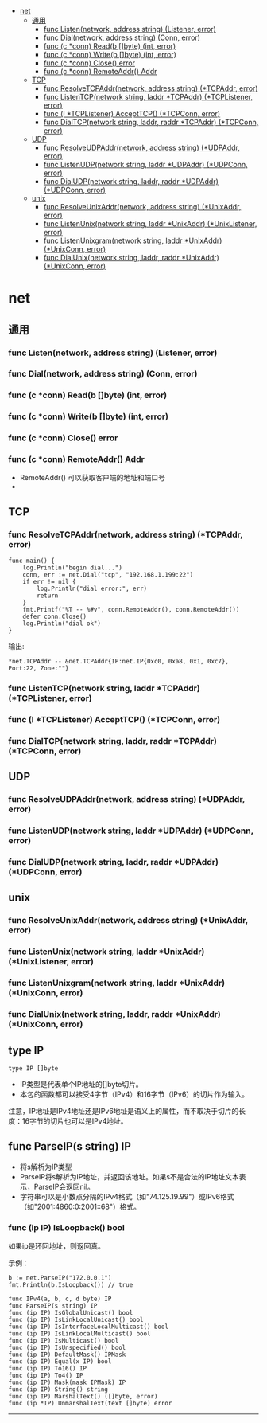 <!-- MDTOC maxdepth:6 firsth1:1 numbering:0 flatten:0 bullets:1 updateOnSave:1 -->

- [net](#net)   
   - [通用](#通用)   
      - [func Listen(network, address string) (Listener, error)](#func-listennetwork-address-string-listener-error)   
      - [func Dial(network, address string) (Conn, error)](#func-dialnetwork-address-string-conn-error)   
      - [func (c *conn) Read(b []byte) (int, error)](#func-c-conn-readb-byte-int-error)   
      - [func (c *conn) Write(b []byte) (int, error)](#func-c-conn-writeb-byte-int-error)   
      - [func (c *conn) Close() error](#func-c-conn-close-error)   
      - [func (c *conn) RemoteAddr() Addr](#func-c-conn-remoteaddr-addr)   
   - [TCP](#tcp)   
      - [func ResolveTCPAddr(network, address string) (*TCPAddr, error)](#func-resolvetcpaddrnetwork-address-string-tcpaddr-error)   
      - [func ListenTCP(network string, laddr *TCPAddr) (*TCPListener, error)](#func-listentcpnetwork-string-laddr-tcpaddr-tcplistener-error)   
      - [func (l *TCPListener) AcceptTCP() (*TCPConn, error)](#func-l-tcplistener-accepttcp-tcpconn-error)   
      - [func DialTCP(network string, laddr, raddr *TCPAddr) (*TCPConn, error)](#func-dialtcpnetwork-string-laddr-raddr-tcpaddr-tcpconn-error)   
   - [UDP](#udp)   
      - [func ResolveUDPAddr(network, address string) (*UDPAddr, error)](#func-resolveudpaddrnetwork-address-string-udpaddr-error)   
      - [func ListenUDP(network string, laddr *UDPAddr) (*UDPConn, error)](#func-listenudpnetwork-string-laddr-udpaddr-udpconn-error)   
      - [func DialUDP(network string, laddr, raddr *UDPAddr) (*UDPConn, error)](#func-dialudpnetwork-string-laddr-raddr-udpaddr-udpconn-error)   
   - [unix](#unix)   
      - [func ResolveUnixAddr(network, address string) (*UnixAddr, error)](#func-resolveunixaddrnetwork-address-string-unixaddr-error)   
      - [func ListenUnix(network string, laddr *UnixAddr) (*UnixListener, error)](#func-listenunixnetwork-string-laddr-unixaddr-unixlistener-error)   
      - [func ListenUnixgram(network string, laddr *UnixAddr) (*UnixConn, error)](#func-listenunixgramnetwork-string-laddr-unixaddr-unixconn-error)   
      - [func DialUnix(network string, laddr, raddr *UnixAddr) (*UnixConn, error)](#func-dialunixnetwork-string-laddr-raddr-unixaddr-unixconn-error)   

<!-- /MDTOC -->
# net

## 通用

### func Listen(network, address string) (Listener, error)
### func Dial(network, address string) (Conn, error)
### func (c *conn) Read(b []byte) (int, error)
### func (c *conn) Write(b []byte) (int, error)
### func (c *conn) Close() error




### func (c *conn) RemoteAddr() Addr

* RemoteAddr() 可以获取客户端的地址和端口号
*





## TCP

### func ResolveTCPAddr(network, address string) (*TCPAddr, error)

```
func main() {
	log.Println("begin dial...")
	conn, err := net.Dial("tcp", "192.168.1.199:22")
	if err != nil {
		log.Println("dial error:", err)
		return
	}
	fmt.Printf("%T -- %#v", conn.RemoteAddr(), conn.RemoteAddr())
	defer conn.Close()
	log.Println("dial ok")
}
```

输出:

```
*net.TCPAddr -- &net.TCPAddr{IP:net.IP{0xc0, 0xa8, 0x1, 0xc7}, Port:22, Zone:""}
```



### func ListenTCP(network string, laddr *TCPAddr) (*TCPListener, error)

### func (l *TCPListener) AcceptTCP() (*TCPConn, error)

### func DialTCP(network string, laddr, raddr *TCPAddr) (*TCPConn, error)


## UDP

### func ResolveUDPAddr(network, address string) (*UDPAddr, error)

### func ListenUDP(network string, laddr *UDPAddr) (*UDPConn, error)

### func DialUDP(network string, laddr, raddr *UDPAddr) (*UDPConn, error)


## unix

### func ResolveUnixAddr(network, address string) (*UnixAddr, error)

### func ListenUnix(network string, laddr *UnixAddr) (*UnixListener, error)

### func ListenUnixgram(network string, laddr *UnixAddr) (*UnixConn, error)

### func DialUnix(network string, laddr, raddr *UnixAddr) (*UnixConn, error)



## type IP

```
type IP []byte
```

* IP类型是代表单个IP地址的[]byte切片。
* 本包的函数都可以接受4字节（IPv4）和16字节（IPv6）的切片作为输入。

注意，IP地址是IPv4地址还是IPv6地址是语义上的属性，而不取决于切片的长度：16字节的切片也可以是IPv4地址。

## func ParseIP(s string) IP

* 将s解析为IP类型
* ParseIP将s解析为IP地址，并返回该地址。如果s不是合法的IP地址文本表示，ParseIP会返回nil。
* 字符串可以是小数点分隔的IPv4格式（如"74.125.19.99"）或IPv6格式（如"2001:4860:0:2001::68"）格式。





### func (ip IP) IsLoopback() bool

如果ip是环回地址，则返回真。

示例：

```
b := net.ParseIP("172.0.0.1")
fmt.Println(b.IsLoopback()) // true
```

```
func IPv4(a, b, c, d byte) IP
func ParseIP(s string) IP
func (ip IP) IsGlobalUnicast() bool
func (ip IP) IsLinkLocalUnicast() bool
func (ip IP) IsInterfaceLocalMulticast() bool
func (ip IP) IsLinkLocalMulticast() bool
func (ip IP) IsMulticast() bool
func (ip IP) IsUnspecified() bool
func (ip IP) DefaultMask() IPMask
func (ip IP) Equal(x IP) bool
func (ip IP) To16() IP
func (ip IP) To4() IP
func (ip IP) Mask(mask IPMask) IP
func (ip IP) String() string
func (ip IP) MarshalText() ([]byte, error)
func (ip *IP) UnmarshalText(text []byte) error
```





---

